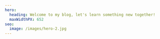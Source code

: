 ```yaml
---
hero:
  heading: Welcome to my blog, let's learn something new together!
  maxWidthPX: 652
seo:
  image: /images/hero-2.jpg
---
```

